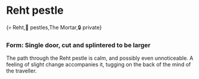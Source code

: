 # Reht pestle

{💀 Reht,🚪 pestles,The Mortar,🔒 private}

### **Form**: Single door, cut and splintered to be larger

The path through the Reht pestle is calm, and possibly even unnoticeable. A feeling of slight change accompanies it, tugging on the back of the mind of the traveller.
